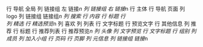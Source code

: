 行 导航 全局
    列 链接组 左
        链接*n
    列 链接组 右
        链接*n
行 主体
    行 导航 页面
        列 logo
        列 链接组
            链接组*n
        列 搜索
    行 内容
        行 标题
        行  
            列 精选
                行 精选预览*n
                    列 喜欢
                    列 列表
                        行 文字标题
                        行 预览文字
                        行 其他信息
            列 推荐
                行 标题
                行 推荐列表
                    行 推荐预览*n
                        列 头像
                        列 文字预览
                            行 文字标题
                            行 组别
                                列 成员
                                列 加入小组
    行 页码
行 页脚
    列 元信息
    列 链接组
        链接*n